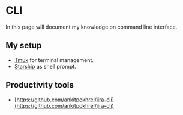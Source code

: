 
# CLI


In this page will document my knowledge on command line interface.


## My setup

- [Tmux](https://github.com/tmux/tmux/wiki) for terminal management.
- [Starship](https://starship.rs/) as shell prompt.

## Productivity tools

- [https://github.com/ankitpokhrel/jira-cli](https://github.com/ankitpokhrel/jira-cli)
